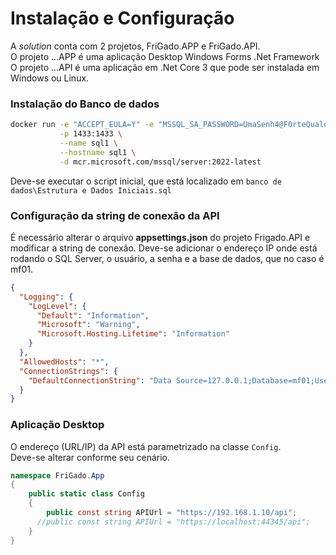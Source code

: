 # Instalação e Configuração

A *solution* conta com 2 projetos, FriGado.APP e FriGado.API.<br>
O projeto ...APP é uma aplicação Desktop Windows Forms .Net Framework
O projeto ...API é uma aplicação em .Net Core 3 que pode ser instalada em Windows ou Linux.

### Instalação do Banco de dados
```sh
docker run -e "ACCEPT_EULA=Y" -e "MSSQL_SA_PASSWORD=UmaSenh4@F0rteQualquer" \
           -p 1433:1433 \
           --name sql1 \
           --hostname sql1 \
           -d mcr.microsoft.com/mssql/server:2022-latest
```

Deve-se executar o script inicial, que está localizado em `banco de dados\Estrutura e Dados Iniciais.sql`

### Configuração da string de conexão da API
É necessário alterar o arquivo **appsettings.json** do projeto Frigado.API e modificar a string de conexão.
Deve-se adicionar o endereço IP onde está rodando o SQL Server, o usuário, a senha e a base de dados, que no caso é mf01.

```json
{
  "Logging": {
    "LogLevel": {
      "Default": "Information",
      "Microsoft": "Warning",
      "Microsoft.Hosting.Lifetime": "Information"
    }
  },
  "AllowedHosts": "*",
  "ConnectionStrings": {
    "DefaultConnectionString": "Data Source=127.0.0.1;Database=mf01;User ID=sa;Password=UmaSenh4@F0rteQualquer;Connect Timeout=30;Encrypt=False;TrustServerCertificate=False;ApplicationIntent=ReadWrite;MultiSubnetFailover=False"
  }
}

```

### Aplicação Desktop
O endereço (URL/IP) da API está parametrizado na classe `Config`.<br>
Deve-se alterar conforme seu cenário.<br>

```cs
namespace FriGado.App
{
    public static class Config
    {
        public const string APIUrl = "https://192.168.1.10/api";
      //public const string APIUrl = "https://localhost:44345/api";
    }
}
```
